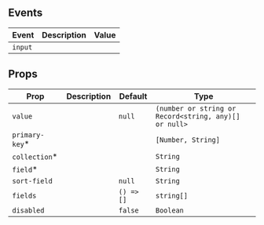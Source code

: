 ## Events

| Event   | Description | Value |
| ------- | ----------- | ----- |
| `input` |             |       |

## Props

| Prop            | Description | Default    | Type                                                  |
| --------------- | ----------- | ---------- | ----------------------------------------------------- |
| `value`         |             | `null`     | `(number or string or Record<string, any)[] or null>` |
| `primary-key`\* |             |            | `[Number, String]`                                    |
| `collection`\*  |             |            | `String`                                              |
| `field`\*       |             |            | `String`                                              |
| `sort-field`    |             | `null`     | `String`                                              |
| `fields`        |             | `() => []` | `string[]`                                            |
| `disabled`      |             | `false`    | `Boolean`                                             |
